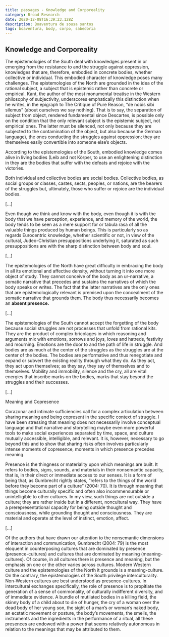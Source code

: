 ```yaml
---
title: passages - Knowledge and Corporeality
category: Broad Research
date: 2020-12-08T16:39:23.128Z
description: Boaventura de sousa santos
tags: boaventura, body, corpo, sabedoria
---
```

## Knowledge and Corporeality

The epistemologies of the South deal with knowledges present in or emerging
from the resistance to and the struggle against oppression, knowledges that are,
therefore, embodied in concrete bodies, whether collective or individual. This
embodied character of knowledge poses many challenges.
The epistemologies of the North are grounded in the idea of the rational subject, a subject that is epistemic rather than concrete or empirical. Kant, the author of the most
monumental treatise in the Western philosophy of subjectivity, underscores
emphatically this distinction when he writes, in the epigraph to The Critique
of Pure Reason, “de nobis sibi silemus” (about ourselves we say nothing). That
is to say, the separation of subject from object, rendered fundamental since
Descartes, is possible only on the condition that the only relevant subject is
the epistemic subject, not empirical ones. The latter must be silenced, not only
because they are subjected to the contamination of the object, but also because the German language), the ones conducting the struggles against oppression; they are themselves easily convertible into someone else’s objects.

According to the epistemologies of the South, embodied knowledge comes alive in living bodies (Leib and not Körper, to use an enlightening distinction in
they are the bodies that suffer with the defeats and rejoice with the victories.

Both individual and collective bodies are social bodies. Collective bodies, as social groups or classes, castes, sects, peoples, or nations, are the bearers of the struggles but, ultimately, those who suffer or rejoice are the individual bodies.

\[...]

Even though we think and know with the body, even though it is with the
body that we have perception, experience, and memory of the world, the body
tends to be seen as a mere support for or tabula rasa of all the valuable things
produced by human beings. This is particularly so as regards Eurocentric
knowledge, whether scientific or not, in view of the cultural, Judeo-Christian
presuppositions underlying it, saturated as such presuppositions are with the
sharp distinction between body and soul. 

\[...]

The epistemologies of the North have great difficulty in embracing the
body in all its emotional and affective density, without turning it into one more
object of study. They cannot conceive of the body as an ur-narrative, a somatic
narrative that precedes and sustains the narratives of which the body speaks or
writes. The fact that the latter narratives are the only ones that are epistemologically relevant is premised upon the concealment of the somatic narrative that grounds them. The body thus necessarily becomes an **absent presence.**

\[...]

The epistemologies of the South cannot accept the forgetting of the body because social struggles are not processes that unfold from rational kits. They are the product of complex bricolages in which reasoning and arguments mix with emotions, sorrows and joys, loves and hatreds, festivity and mourning. Emotions are the door to and the path of life in struggle. And bodies are as much at the center of the struggles as the struggles are at the center of the bodies. The bodies are performative and thus renegotiate and expand or subvert the existing reality through what they do. As they act, they act upon themselves; as they say, they say of themselves and to themselves. Mobility and immobility, silence and the cry, all are vital energies that inscribe marks on the bodies, marks that stay beyond the struggles and their successes.

\[...]

Meaning and Copresence

Corazonar and intimate sufficiencies call for a complex articulation between sharing meaning and being copresent in the specific context of struggle. I have been stressing that meaning does not necessarily involve conceptual language and that narrative and storytelling maybe even more powerful tools to make social experiences separated by time, space, and culture mutually accessible, intelligible, and relevant. It is, however, necessary to go beyond this and to show that sharing risks often involves particularly intense moments of copresence, moments in which presence precedes meaning.

Presence is the thingness or materiality upon which meanings are built. It refers to bodies, signs, sounds, and materials in their nonsemantic capacity, that is, in their direct or immediate access to our senses. It is a form of being that, as Gumbrecht rightly states, “refers to the things of the world before they become part of a culture” (2004: 70). It is through meaning that things become culturally specific and often also incommensurable or unintelligible to other cultures. In my view, such things are not outside a culture; they are rather inside but in a different, noncultural way. They have a prerepresentational capacity for being outside thought and consciousness, while grounding thought and consciousness. They are material and operate at the level of instinct, emotion, affect.

\[...]

Of the authors that have drawn our attention to the nonsemantic dimensions of interaction and communication, Gumbrecht (2004: 79) is the most eloquent in counterposing cultures that are dominated by presence (presence-cultures) and cultures that are dominated by meaning (meaning-cultures). Of course, in all cultures there is presence and meaning, but the emphasis on one or the other varies across cultures. Modern Western culture and the epistemologies of the North it grounds is a meaning-culture. On the contrary, the epistemologies of the South privilege interculturality. Non-Western cultures are best understood as presence-cultures. In intercultural exchanges specifically, the role of presence is to propitiate the generation of a sense of commonality, of culturally indifferent diversity, and of immediate evidence. A bundle of mutilated bodies in a killing field, the skinny body of a child about to die of hunger, the cry of a woman over the dead body of her young son, the sight of a man’s or woman’s naked body, an ecstatic movement or posture, the body’s movements, the smells, the instruments and the ingredients in the performance of a ritual, all these presences are endowed with a power that seems relatively autonomous in relation to the meanings that may be attributed to them.